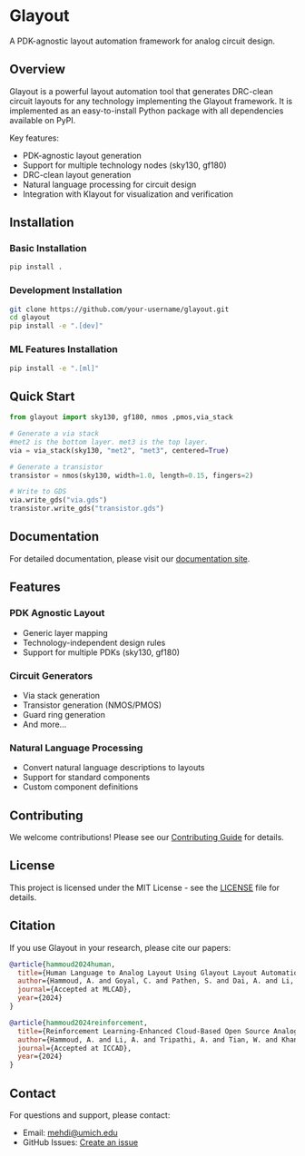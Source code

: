 # Glayout

A PDK-agnostic layout automation framework for analog circuit design.

## Overview

Glayout is a powerful layout automation tool that generates DRC-clean circuit layouts for any technology implementing the Glayout framework. It is implemented as an easy-to-install Python package with all dependencies available on PyPI.

Key features:
- PDK-agnostic layout generation
- Support for multiple technology nodes (sky130, gf180)
- DRC-clean layout generation
- Natural language processing for circuit design
- Integration with Klayout for visualization and verification

## Installation

### Basic Installation

```bash
pip install .
```

### Development Installation

```bash
git clone https://github.com/your-username/glayout.git
cd glayout
pip install -e ".[dev]"
```

### ML Features Installation

```bash
pip install -e ".[ml]"
```

## Quick Start

```python
from glayout import sky130, gf180, nmos ,pmos,via_stack

# Generate a via stack
#met2 is the bottom layer. met3 is the top layer.
via = via_stack(sky130, "met2", "met3", centered=True) 

# Generate a transistor
transistor = nmos(sky130, width=1.0, length=0.15, fingers=2)

# Write to GDS
via.write_gds("via.gds")
transistor.write_gds("transistor.gds")
```

## Documentation

For detailed documentation, please visit our [documentation site](https://glayout.readthedocs.io/).

## Features

### PDK Agnostic Layout
- Generic layer mapping
- Technology-independent design rules
- Support for multiple PDKs (sky130, gf180)

### Circuit Generators
- Via stack generation
- Transistor generation (NMOS/PMOS)
- Guard ring generation
- And more...

### Natural Language Processing
- Convert natural language descriptions to layouts
- Support for standard components
- Custom component definitions

## Contributing

We welcome contributions! Please see our [Contributing Guide](CONTRIBUTING.md) for details.

## License

This project is licensed under the MIT License - see the [LICENSE](LICENSE) file for details.

## Citation

If you use Glayout in your research, please cite our papers:

```bibtex
@article{hammoud2024human,
  title={Human Language to Analog Layout Using Glayout Layout Automation Framework},
  author={Hammoud, A. and Goyal, C. and Pathen, S. and Dai, A. and Li, A. and Kielian, G. and Saligane, M.},
  journal={Accepted at MLCAD},
  year={2024}
}

@article{hammoud2024reinforcement,
  title={Reinforcement Learning-Enhanced Cloud-Based Open Source Analog Circuit Generator for Standard and Cryogenic Temperatures in 130-nm and 180-nm OpenPDKs},
  author={Hammoud, A. and Li, A. and Tripathi, A. and Tian, W. and Khandeparkar, H. and Wans, R. and Kielian, G. and Murmann, B. and Sylvester, D. and Saligane, M.},
  journal={Accepted at ICCAD},
  year={2024}
}
```

## Contact

For questions and support, please contact:
- Email: mehdi@umich.edu
- GitHub Issues: [Create an issue](https://github.com/your-username/glayout/issues) 
